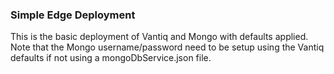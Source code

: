 ### Simple Edge Deployment

This is the basic deployment of Vantiq and Mongo with defaults applied. Note that the Mongo username/password need to be setup using the Vantiq defaults if not using a mongoDbService.json file. 

